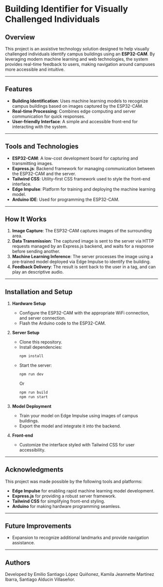 # Building Identifier for Visually Challenged Individuals  

## Overview  

This project is an assistive technology solution designed to help visually challenged individuals identify campus buildings using an **ESP32-CAM**. By leveraging modern machine learning and web technologies, the system provides real-time feedback to users, making navigation around campuses more accessible and intuitive.

---

## Features  

- **Building Identification**: Uses machine learning models to recognize campus buildings based on images captured by the ESP32-CAM.  
- **Real-time Processing**: Combines edge computing and server communication for quick responses.  
- **User-friendly Interface**: A simple and accessible front-end for interacting with the system.  

---

## Tools and Technologies  

- **ESP32-CAM**: A low-cost development board for capturing and transmitting images.  
- **Express.js**: Backend framework for managing communication between the ESP32-CAM and the server.  
- **Tailwind CSS**: Utility-first CSS framework used to style the front-end interface.  
- **Edge Impulse**: Platform for training and deploying the machine learning model.  
- **Arduino IDE**: Used for programming the ESP32-CAM.  

---

## How It Works  

1. **Image Capture**: The ESP32-CAM captures images of the surrounding area.  
2. **Data Transmission**: The captured image is sent to the server via HTTP requests managed by an Express.js backend, and waits for a response before sending another.  
3. **Machine Learning Inference**: The server processes the image using a pre-trained model deployed via Edge Impulse to identify the building.  
4. **Feedback Delivery**: The result is sent back to the user in a tag, and can play an descriptive audio.

---

## Installation and Setup  

1. **Hardware Setup**  
   - Configure the ESP32-CAM with the appropriate WiFi connection, and server connection.
   - Flash the Arduino code to the ESP32-CAM.  

2. **Server Setup**  
   - Clone this repository.  
   - Install dependencies:  
     ```bash
     npm install
     ```  
   - Start the server:  
     ```bash
     npm run dev
     ```
     Or
     ```bash
     npm run build
     npm run start
     ```

3. **Model Deployment**  
   - Train your model on Edge Impulse using images of campus buildings.  
   - Export the model and integrate it into the backend.  

4. **Front-end**  
   - Customize the interface styled with Tailwind CSS for user accessibility.  

---

## Acknowledgments  

This project was made possible by the following tools and platforms:  
- **Edge Impulse** for enabling rapid machine learning model development.  
- **Express.js** for providing a robust server framework.  
- **Tailwind CSS** for simplifying front-end styling.  
- **Arduino** for making hardware programming seamless.  

---

## Future Improvements  

- Expansion to recognize additional landmarks and provide navigation assistance.  

---

## Authors

Developed by Emilio Santiago López Quiñonez, Kamila Jeannette Martínez Ibarra, Santiago Alducin Villaseñor.  
